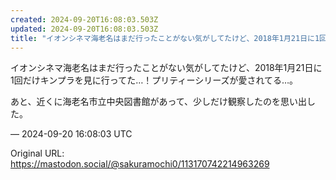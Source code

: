 ```yaml
---
created: 2024-09-20T16:08:03.503Z
updated: 2024-09-20T16:08:03.503Z
title: "イオンシネマ海老名はまだ行ったことがない気がしてたけど、2018年1月21日に1回だけキンプラを見に行ってた…！プリティーシリーズが愛されてる…。あと、近くに海[...]"
---
```


<p>イオンシネマ海老名はまだ行ったことがない気がしてたけど、2018年1月21日に1回だけキンプラを見に行ってた…！プリティーシリーズが愛されてる…。</p><p>あと、近くに海老名市立中央図書館があって、少しだけ観察したのを思い出した。</p>

&mdash; 2024-09-20 16:08:03 UTC

Original URL: https://mastodon.social/@sakuramochi0/113170742214963269

